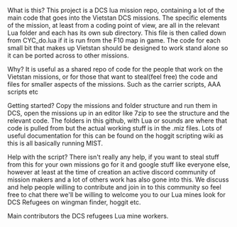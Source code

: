 What is this?
This project is a DCS lua mission repo, containing a lot of the main code that goes into the Vietstan DCS missions. 
The specific elements of the mission, at least from a coding point of view, are all in the relevant Lua folder and each has its own sub directory.
This file is then called down from CYC_do.lua if it is run from the F10 map in game. The code for each small bit that makes up Vietstan should be designed to work stand alone so it can be ported across to other missions.

Why?
It is useful as a shared repo of code for the people that work on the Vietstan missions, or for those that want to steal(feel free) the code and files for smaller aspects of the missions.
Such as the carrier scripts, AAA scripts etc 

Getting started?
Copy the missions and folder structure and run them in DCS, open the missions up in an editor like 7zip to see the structure and the relevant code. The folders in this github, with Lua or sounds are where that code is pulled from but the actual working stuff is in the .miz files. Lots of useful documentation for this can be found on the hoggit scripting wiki as this is all basically running MIST.

Help with the script?
There isn't really any help, if you want to steal stuff from this for your own missions go for it and google stuff like everyone else, however at least at the time of creation an active discord community of mission makers and a lot of others work has also gone into this. We discuss and help people willing to contribute and join in to this community so feel free to chat there we'll be willing to welcome you to our Lua mines look for DCS Refugees on wingman finder, hoggit etc.

Main contributors the DCS refugees Lua mine workers.
